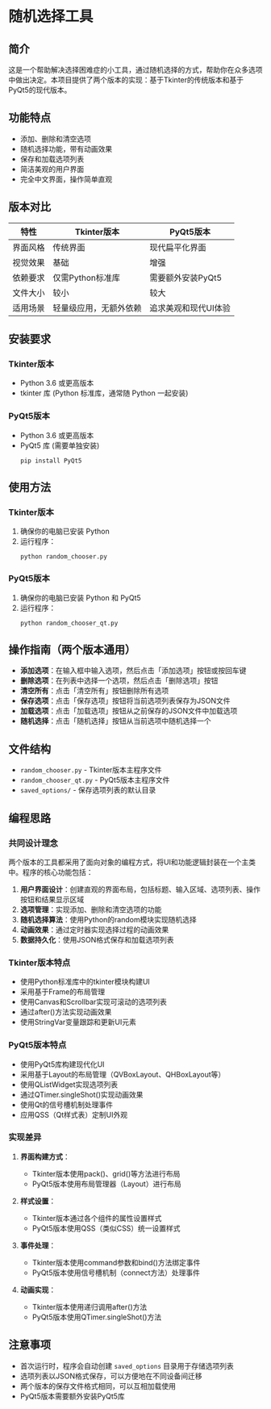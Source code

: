 # 随机选择工具

## 简介
这是一个帮助解决选择困难症的小工具，通过随机选择的方式，帮助你在众多选项中做出决定。本项目提供了两个版本的实现：基于Tkinter的传统版本和基于PyQt5的现代版本。

## 功能特点
- 添加、删除和清空选项
- 随机选择功能，带有动画效果
- 保存和加载选项列表
- 简洁美观的用户界面
- 完全中文界面，操作简单直观

## 版本对比

| 特性 | Tkinter版本 | PyQt5版本 |
|------|------------|----------|
| 界面风格 | 传统界面 | 现代扁平化界面 |
| 视觉效果 | 基础 | 增强 |
| 依赖要求 | 仅需Python标准库 | 需要额外安装PyQt5 |
| 文件大小 | 较小 | 较大 |
| 适用场景 | 轻量级应用，无额外依赖 | 追求美观和现代UI体验 |

## 安装要求

### Tkinter版本
- Python 3.6 或更高版本
- tkinter 库 (Python 标准库，通常随 Python 一起安装)

### PyQt5版本
- Python 3.6 或更高版本
- PyQt5 库 (需要单独安装)
  ```
  pip install PyQt5
  ```

## 使用方法

### Tkinter版本
1. 确保你的电脑已安装 Python
2. 运行程序：
   ```
   python random_chooser.py
   ```

### PyQt5版本
1. 确保你的电脑已安装 Python 和 PyQt5
2. 运行程序：
   ```
   python random_chooser_qt.py
   ```

## 操作指南（两个版本通用）
- **添加选项**：在输入框中输入选项，然后点击「添加选项」按钮或按回车键
- **删除选项**：在列表中选择一个选项，然后点击「删除选项」按钮
- **清空所有**：点击「清空所有」按钮删除所有选项
- **保存选项**：点击「保存选项」按钮将当前选项列表保存为JSON文件
- **加载选项**：点击「加载选项」按钮从之前保存的JSON文件中加载选项
- **随机选择**：点击「随机选择」按钮从当前选项中随机选择一个

## 文件结构
- `random_chooser.py` - Tkinter版本主程序文件
- `random_chooser_qt.py` - PyQt5版本主程序文件
- `saved_options/` - 保存选项列表的默认目录

## 编程思路

### 共同设计理念
两个版本的工具都采用了面向对象的编程方式，将UI和功能逻辑封装在一个主类中。程序的核心功能包括：

1. **用户界面设计**：创建直观的界面布局，包括标题、输入区域、选项列表、操作按钮和结果显示区域
2. **选项管理**：实现添加、删除和清空选项的功能
3. **随机选择算法**：使用Python的random模块实现随机选择
4. **动画效果**：通过定时器实现选择过程的动画效果
5. **数据持久化**：使用JSON格式保存和加载选项列表

### Tkinter版本特点
- 使用Python标准库中的tkinter模块构建UI
- 采用基于Frame的布局管理
- 使用Canvas和Scrollbar实现可滚动的选项列表
- 通过after()方法实现动画效果
- 使用StringVar变量跟踪和更新UI元素

### PyQt5版本特点
- 使用PyQt5库构建现代化UI
- 采用基于Layout的布局管理（QVBoxLayout、QHBoxLayout等）
- 使用QListWidget实现选项列表
- 通过QTimer.singleShot()实现动画效果
- 使用Qt的信号槽机制处理事件
- 应用QSS（Qt样式表）定制UI外观

### 实现差异
1. **界面构建方式**：
   - Tkinter版本使用pack()、grid()等方法进行布局
   - PyQt5版本使用布局管理器（Layout）进行布局

2. **样式设置**：
   - Tkinter版本通过各个组件的属性设置样式
   - PyQt5版本使用QSS（类似CSS）统一设置样式

3. **事件处理**：
   - Tkinter版本使用command参数和bind()方法绑定事件
   - PyQt5版本使用信号槽机制（connect方法）处理事件

4. **动画实现**：
   - Tkinter版本使用递归调用after()方法
   - PyQt5版本使用QTimer.singleShot()方法

## 注意事项
- 首次运行时，程序会自动创建 `saved_options` 目录用于存储选项列表
- 选项列表以JSON格式保存，可以方便地在不同设备间迁移
- 两个版本的保存文件格式相同，可以互相加载使用
- PyQt5版本需要额外安装PyQt5库